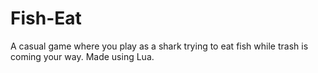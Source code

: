 # Fish-Eat
A casual game where you play as a shark trying to eat fish while trash is coming your way. Made using Lua.
